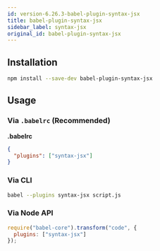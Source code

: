 ```yaml
---
id: version-6.26.3-babel-plugin-syntax-jsx
title: babel-plugin-syntax-jsx
sidebar_label: syntax-jsx
original_id: babel-plugin-syntax-jsx
---
```


## Installation

```sh
npm install --save-dev babel-plugin-syntax-jsx
```

## Usage

### Via `.babelrc` (Recommended)

**.babelrc**

```json
{
  "plugins": ["syntax-jsx"]
}
```

### Via CLI

```sh
babel --plugins syntax-jsx script.js
```

### Via Node API

```javascript
require("babel-core").transform("code", {
  plugins: ["syntax-jsx"]
});
```

